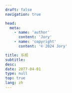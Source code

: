 ```yaml
---
draft: false
navigation: true

head:
  meta:
    - name: 'author'
      content: 'Jory'
    - name: 'copyright'
      content: '© 2024 Jory'

title: 乐视
subtitle: 
desc: 
date: 2077-04-01
type: null
top: true
lang: zh
---
```

